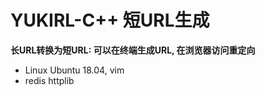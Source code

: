 # YUKIRL-C++ 短URL生成
**长URL转换为短URL: 可以在终端生成URL, 在浏览器访问重定向**
- Linux Ubuntu 18.04, vim
- redis httplib
